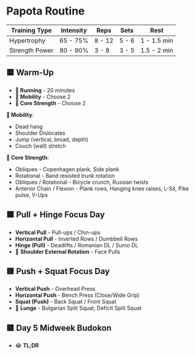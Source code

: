 # Papota Routine

| Training Type | Intensity | Reps | Sets | Rest |
|---------------|-----------|------|------|------|
| Hypertrophy | 65 - 75% | 8 - 12 | 5 - 6 | 1 - 1.5 min |
| Strength Power | 80 - 90% | 3 - 8 | 3 - 5 | 1.5 - 2 min |

## 🟦 Warm-Up

- **🏃 Running** - 20 minutes
- **🤸 Mobility** - Choose 2
- **🧗 Core Strength** - Choose 2

**🤸 Mobility**:
- Dead hang
- Shoulder Dislocates
- Jump (vertical, broad, depth)
- Couch (wall) stretch

**🧗 Core Strength**:
- Obliques - Copenhagen plank, Side plank
- Rotational - Band resisted trunk rotation
- Obliques / Rotational - Bicycle crunch, Russian twists
- Anterior Chain / Flexion - Plank rows, Hanging knee raises, L-Sit, Pike pulse, V-Ups

## 🟩 Pull + Hinge Focus Day

- **Vertical Pull** - Pull-ups / Chin-ups
- **Horizontal Pull** - Inverted Rows / Dumbbell Rows
- **Hinge (Pull)** - Deadlifts / Romanian DL / Sumo DL
- 🍒 **Shoulder External Rotation** - Face Pulls

## 🟨 Push + Squat Focus Day

- **Vertical Push** - Overhead Press
- **Horizontal Push** - Bench Press (Close/Wide Grip)
- **Squat (Push)** - Back Squat / Front Squat
- 🍒 **Lunge** - Bulgarian Split Squat, Deficit Split Squat

## 🟥 Day 5 Midweek Budokon

- 😂 **TL;DR**